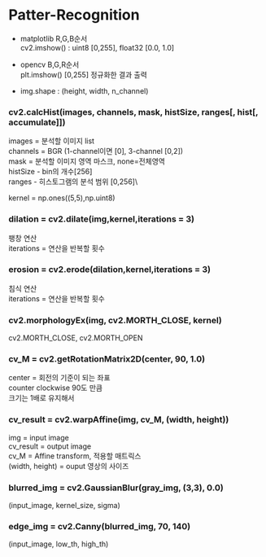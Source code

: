 # Patter-Recognition

- matplotlib 
  R,G,B순서\
  cv2.imshow() : uint8 [0,255], float32 [0.0, 1.0]
  
- opencv 
  B,G,R순서\
  plt.imshow() [0,255] 정규화한 결과 출력
  
- img.shape : (height, width, n_channel)


### cv2.calcHist(images, channels, mask, histSize, ranges[, hist[, accumulate]])
images = 분석할 이미지 list\
channels = BGR (1-channel이면 [0], 3-channel [0,2])\
mask = 분석할 이미지 영역 마스크, none=전체영역\
histSize - bin의 개수[256]\
ranges - 히스토그램의 분석 범위 [0,256]\

kernel = np.ones((5,5),np.uint8)
### dilation = cv2.dilate(img,kernel,iterations = 3)
팽창 연산\
iterations = 연산을 반복할 횟수

### erosion = cv2.erode(dilation,kernel,iterations = 3)
침식 연산\
iterations = 연산을 반복할 횟수

### cv2.morphologyEx(img, cv2.MORTH_CLOSE, kernel)
cv2.MORTH_CLOSE, cv2.MORTH_OPEN

### cv_M = cv2.getRotationMatrix2D(center, 90, 1.0)
center = 회전의 기준이 되는 좌표\
counter clockwise 90도 만큼\
크기는 1배로 유지해서

### cv_result = cv2.warpAffine(img, cv_M, (width, height))
img = input image\
cv_result = output image\
cv_M = Affine transform, 적용할 매트릭스\
(width, height) = ouput 영상의 사이즈 

### blurred_img = cv2.GaussianBlur(gray_img, (3,3), 0.0)
(input_image, kernel_size, sigma)

### edge_img = cv2.Canny(blurred_img, 70, 140)
(input_image, low_th, high_th)
